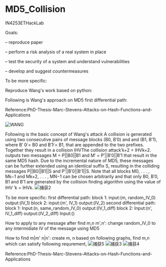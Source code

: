 # MD5_Collision
IN4253ETHackLab


Goals:

– reproduce paper

– perform a risk analysis of a real system in place

– test the security of a system and understand vulnerabilities

– develop and suggest countermeasures

To be more specific:

Reproduce Wang's work based on python:

Following is Wang's approach on MD5 first differential path:

Reference:PhD-Thesis-Marc-Stevens-Attacks-on-Hash-Functions-and-Applications

![WANG](https://user-images.githubusercontent.com/79078851/109712555-74d48280-7ba0-11eb-9e2e-b753abfcbf09.PNG)

Following is the basic concept of Wang's attack
A collision is generated using two consecutive pairs of message blocks (B0, B′0) and and (B1, B′1), where B′
0 ̸= B0 and B′1 ̸= B1, that are appended to the two prefixes. Together they result in a collision IHVThe collision attack′k+2 = IHVk+2.
outputs two messages M = P||B0||B1 and M′ = P′||B′0||B′1 that result in the same MD5 hash. Due to the incremental nature of MD5, these messages can be further
extended using an identical suffix S, resulting in the colliding messages P||B0||B1||S and P′||B′0||B′1||S.
Note that all blocks M0, . . . , Mk−1 and Mk+2, . . . , MN−1 can be chosen arbitrarily and that only B0, B′0, B1 and B′1 are generated by the collision finding algorithm using the value of IHV ′k = IHVk.
![捕获2](https://user-images.githubusercontent.com/79078851/109721741-0a294400-7bac-11eb-806b-cd497c882cd7.PNG)

To be more specific:
first differential path:
block 1:
input:(m, random_IV_0) output:(IV_1)
block 2:
input:(m', IV_1) output:(IV_2)
second differential path:
block 1:
Input:(n, same_random_IV_0) output:(IV_1_diff)
block 2:
Input:(n', IV_1_diff) output:(IV_2_diff)
Input:()

How to apply to any message after find m,n m',n':
change random_IV_0 to any intermidiate IV of the message using MD5

How to find m|m' n|n':
create m, n based on following graphs, find m,n which can satisfy following requrement, 
![捕获5](https://user-images.githubusercontent.com/79078851/109813165-42bd3200-7c2d-11eb-9e3a-3d4f67abbc95.PNG)
![捕获3](https://user-images.githubusercontent.com/79078851/109811948-be1de400-7c2b-11eb-943d-e3218c7d953c.PNG)
![捕获4](https://user-images.githubusercontent.com/79078851/109811961-c1b16b00-7c2b-11eb-893b-b2b2fcca7e55.PNG)

Reference:PhD-Thesis-Marc-Stevens-Attacks-on-Hash-Functions-and-Applications

